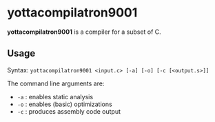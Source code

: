 # yottacompilatron9001
**yottacompilatron9001** is a compiler for a subset of C.

## Usage
Syntax: `yottacompilatron9001 <input.c> [-a] [-o] [-c [<output.s>]]`

The command line arguments are:
  * `-a` : enables static analysis
  * `-o` : enables (basic) optimizations
  * `-c` : produces assembly code output

